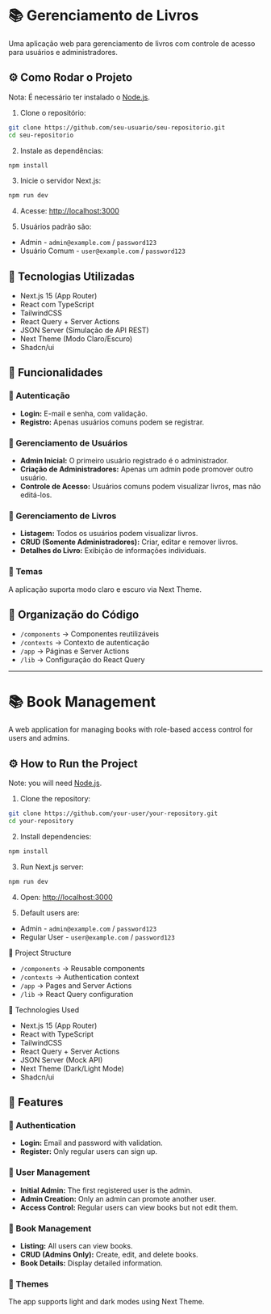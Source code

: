 <!-- TODO: Organize multiple languages -->

# 📚 Gerenciamento de Livros

Uma aplicação web para gerenciamento de livros com controle de acesso para usuários e administradores.

## ⚙️ Como Rodar o Projeto

Nota: É necessário ter instalado o [Node.js](https://nodejs.org/).

1. Clone o repositório:

```sh
git clone https://github.com/seu-usuario/seu-repositorio.git
cd seu-repositorio
```

2. Instale as dependências:

```sh
npm install
```

3. Inicie o servidor Next.js:

```sh
npm run dev
```

4. Acesse: [http://localhost:3000](http://localhost:3000)

5. Usuários padrão são:

- Admin - `admin@example.com` / `password123`
- Usuário Comum - `user@example.com` / `password123`

## 🚀 Tecnologias Utilizadas

- Next.js 15 (App Router)
- React com TypeScript
- TailwindCSS
- React Query + Server Actions
- JSON Server (Simulação de API REST)
- Next Theme (Modo Claro/Escuro)
- Shadcn/ui

## 📌 Funcionalidades

### 🔑 Autenticação

- **Login:** E-mail e senha, com validação.
- **Registro:** Apenas usuários comuns podem se registrar.

### 👥 Gerenciamento de Usuários

- **Admin Inicial:** O primeiro usuário registrado é o administrador.
- **Criação de Administradores:** Apenas um admin pode promover outro usuário.
- **Controle de Acesso:** Usuários comuns podem visualizar livros, mas não editá-los.

### 📖 Gerenciamento de Livros

- **Listagem:** Todos os usuários podem visualizar livros.
- **CRUD (Somente Administradores):** Criar, editar e remover livros.
- **Detalhes do Livro:** Exibição de informações individuais.

### 🎨 Temas

A aplicação suporta modo claro e escuro via Next Theme.

## 📌 Organização do Código

- `/components` → Componentes reutilizáveis
- `/contexts` → Contexto de autenticação
- `/app` → Páginas e Server Actions
- `/lib` → Configuração do React Query

---

# 📚 Book Management

A web application for managing books with role-based access control for users and admins.

## ⚙️ How to Run the Project

Note: you will need [Node.js](https://nodejs.org/).

1. Clone the repository:

```sh
git clone https://github.com/your-user/your-repository.git
cd your-repository
```

2. Install dependencies:

```sh
npm install
```

3. Run Next.js server:

```sh
npm run dev
```

4. Open: [http://localhost:3000](http://localhost:3000)

5. Default users are:

- Admin - `admin@example.com` / `password123`
- Regular User - `user@example.com` / `password123`

📌 Project Structure

- `/components` → Reusable components
- `/contexts` → Authentication context
- `/app` → Pages and Server Actions
- `/lib` → React Query configuration

🚀 Technologies Used

- Next.js 15 (App Router)
- React with TypeScript
- TailwindCSS
- React Query + Server Actions
- JSON Server (Mock API)
- Next Theme (Dark/Light Mode)
- Shadcn/ui

## 📌 Features

### 🔑 Authentication

- **Login:** Email and password with validation.
- **Register:** Only regular users can sign up.

### 👥 User Management

- **Initial Admin:** The first registered user is the admin.
- **Admin Creation:** Only an admin can promote another user.
- **Access Control:** Regular users can view books but not edit them.

### 📖 Book Management

- **Listing:** All users can view books.
- **CRUD (Admins Only):** Create, edit, and delete books.
- **Book Details:** Display detailed information.

### 🎨 Themes

The app supports light and dark modes using Next Theme.
